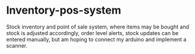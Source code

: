 # Inventory-pos-system
Stock inventory and point of sale system, where items may be bought and stock is adjusted accordingly, order level alerts,  stock updates can be entered manually, but am hoping to connect my arduino and implement a scanner.
